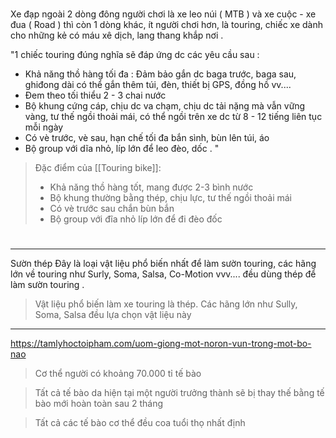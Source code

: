 # 




Xe đạp ngoài 2 dòng đông người chơi là xe leo núi ( MTB ) và xe cuộc - xe đua ( Road ) thì còn 1 dòng khác, ít người chơi hơn, là touring, chiếc xe dành cho những kẻ có máu xê dịch, lang thang khắp nơi .

"1 chiếc touring đúng nghĩa sẽ đáp ứng dc các yêu cầu sau :

+ Khả năng thồ hàng tối đa : Đảm bảo gắn dc baga trước, baga sau, ghiđong dài có thể gắn thêm túi, đèn, thiết bị GPS, đồng hồ vv....
+ Đem theo tối thiểu 2 - 3 chai nước
+ Bộ khung cứng cáp, chịu dc va chạm, chịu dc tải nặng mà vẫn vững vàng, tư thế ngồi thoải mái, có thể ngồi trên xe dc từ 8 - 12 tiếng liên tục mỗi ngày
+ Có vè trước, vè sau, hạn chế tối đa bắn sình, bùn lên túi, áo
+ Bộ group với dĩa nhỏ, líp lớn để leo đèo, dốc .
"
> Đặc điểm của [[Touring bike]]:
> - Khả năng thồ hàng tốt, mang được 2-3 bình nước
> - Bộ khung thường bằng thép, chịu lực, tư thế ngồi thoải mái
> - Có vè trước sau chắn bùn bắn
> - Bộ group với đĩa nhỏ líp lớn để đi đèo đốc
# 
---

Sườn thép
Đây là loại vật liệu phổ biến nhất để làm sườn touring, các hãng lớn về touring như Surly, Soma, Salsa, Co-Motion vvv.... đều dùng thép để làm sườn touring .
> Vật liệu phổ biến làm xe touring là thép. Các hãng lớn như Sully, Soma, Salsa đều lựa chọn vật liệu này

---
https://tamlyhoctoipham.com/uom-giong-mot-noron-vun-trong-mot-bo-nao
> Cơ thể người có khoảng 70.000 tỉ tế bào

> Tất cả tế bào da hiện tại một người trưởng thành sẽ bị thay thế bằng tế bào mới hoàn toàn sau 2 tháng

> Tất cả các tế bào cơ thể đều coa tuổi thọ nhất định
